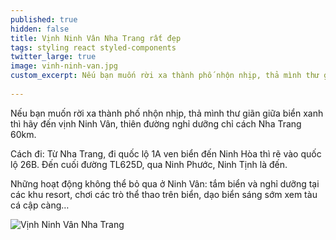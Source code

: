 ```yaml
---
published: true
hidden: false
title: Vịnh Ninh Vân Nha Trang rất đẹp
tags: styling react styled-components
twitter_large: true
image: vinh-ninh-van.jpg
custom_excerpt: Nếu bạn muốn rời xa thành phố nhộn nhịp, thả mình thư giãn giữa biển xanh thì hãy đến vịnh Ninh Vân, thiên đường nghỉ dưỡng chỉ cách Nha Trang 60km.
 
---
```


Nếu bạn muốn rời xa thành phố nhộn nhịp, thả mình thư giãn giữa biển xanh thì hãy đến vịnh Ninh Vân, thiên đường nghỉ dưỡng chỉ cách Nha Trang 60km.

Cách đi: Từ Nha Trang, đi quốc lộ 1A ven biển đến Ninh Hòa thì rẽ vào quốc lộ 26B. Đến cuối đường TL625D, qua Ninh Phước, Ninh Tịnh là đến.

Những hoạt động không thể bỏ qua ở Ninh Vân: tắm biển và nghỉ dưỡng tại các khu resort, chơi các trò thể thao trên biển, dạo biển sáng sớm xem tàu cá cập càng…

![Vịnh Ninh Vân Nha Trang](https://media-cdn.tripadvisor.com/media/photo-s/08/f1/07/bf/six-senses-ninh-van-bay.jpg "Vịnh Ninh Vân Nha Trang")

